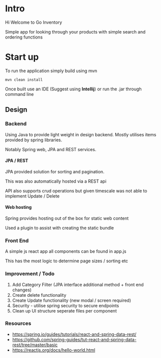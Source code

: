 # Intro
Hi Welcome to Go Inventory

Simple app for looking through your products with simple search and ordering functions

# Start up
To run the application simply build using mvn
```
mvn clean install
```
Once built use an IDE (Suggest using **Intellij**) or run the .jar through command line

## Design
### Backend
Using Java to provide light weight in design backend. Mostly utilises items provided by spring libraries.

Notably Spring web, JPA and REST services.

#### JPA / REST
JPA provided solution for sorting and pagination.

This was also automatically hosted via a REST api

API also supports crud operations but given timescale was not able to implement Update / Delete

#### Web hosting
Spring provides hosting out of the box for static web content

Used a plugin to assist with creating the static bundle

### Front End
A simple js react app all components can be found in app.js

This has the most logic to determine page sizes / sorting etc

### Improvement / Todo
1. Add Category Filter (JPA interface additional method + front end changes)
2. Create delete functionality
3. Create Update functionality (new modal / screen required)
4. Security - utilise spring security to secure endpoints
5. Clean up UI structure seperate files per component

### Resources
- https://spring.io/guides/tutorials/react-and-spring-data-rest/
- https://github.com/spring-guides/tut-react-and-spring-data-rest/tree/master/basic
- https://reactjs.org/docs/hello-world.html